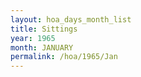 ```yaml
---
layout: hoa_days_month_list
title: Sittings
year: 1965
month: JANUARY
permalink: /hoa/1965/Jan
---
```

